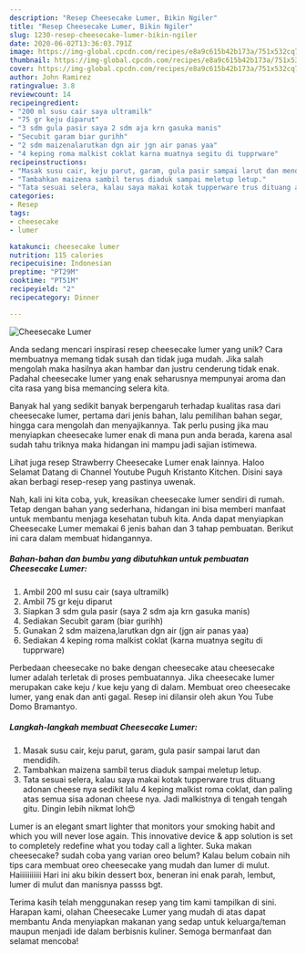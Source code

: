 ```yaml
---
description: "Resep Cheesecake Lumer, Bikin Ngiler"
title: "Resep Cheesecake Lumer, Bikin Ngiler"
slug: 1230-resep-cheesecake-lumer-bikin-ngiler
date: 2020-06-02T13:36:03.791Z
image: https://img-global.cpcdn.com/recipes/e8a9c615b42b173a/751x532cq70/cheesecake-lumer-foto-resep-utama.jpg
thumbnail: https://img-global.cpcdn.com/recipes/e8a9c615b42b173a/751x532cq70/cheesecake-lumer-foto-resep-utama.jpg
cover: https://img-global.cpcdn.com/recipes/e8a9c615b42b173a/751x532cq70/cheesecake-lumer-foto-resep-utama.jpg
author: John Ramirez
ratingvalue: 3.8
reviewcount: 14
recipeingredient:
- "200 ml susu cair saya ultramilk"
- "75 gr keju diparut"
- "3 sdm gula pasir saya 2 sdm aja krn gasuka manis"
- "Secubit garam biar gurihh"
- "2 sdm maizenalarutkan dgn air jgn air panas yaa"
- "4 keping roma malkist coklat karna muatnya segitu di tupprware"
recipeinstructions:
- "Masak susu cair, keju parut, garam, gula pasir sampai larut dan mendidih."
- "Tambahkan maizena sambil terus diaduk sampai meletup letup."
- "Tata sesuai selera, kalau saya makai kotak tupperware trus dituang adonan cheese nya sedikit lalu 4 keping malkist roma coklat, dan paling atas semua sisa adonan cheese nya. Jadi malkistnya di tengah tengah gitu. Dingin lebih nikmat loh😍"
categories:
- Resep
tags:
- cheesecake
- lumer

katakunci: cheesecake lumer 
nutrition: 115 calories
recipecuisine: Indonesian
preptime: "PT29M"
cooktime: "PT51M"
recipeyield: "2"
recipecategory: Dinner

---
```



![Cheesecake Lumer](https://img-global.cpcdn.com/recipes/e8a9c615b42b173a/751x532cq70/cheesecake-lumer-foto-resep-utama.jpg)

Anda sedang mencari inspirasi resep cheesecake lumer yang unik? Cara membuatnya memang tidak susah dan tidak juga mudah. Jika salah mengolah maka hasilnya akan hambar dan justru cenderung tidak enak. Padahal cheesecake lumer yang enak seharusnya mempunyai aroma dan cita rasa yang bisa memancing selera kita.

Banyak hal yang sedikit banyak berpengaruh terhadap kualitas rasa dari cheesecake lumer, pertama dari jenis bahan, lalu pemilihan bahan segar, hingga cara mengolah dan menyajikannya. Tak perlu pusing jika mau menyiapkan cheesecake lumer enak di mana pun anda berada, karena asal sudah tahu triknya maka hidangan ini mampu jadi sajian istimewa.

Lihat juga resep Strawberry Cheesecake Lumer enak lainnya. Haloo Selamat Datang di Channel Youtube Puguh Kristanto Kitchen. Disini saya akan berbagi resep-resep yang pastinya uwenak.


Nah, kali ini kita coba, yuk, kreasikan cheesecake lumer sendiri di rumah. Tetap dengan bahan yang sederhana, hidangan ini bisa memberi manfaat untuk membantu menjaga kesehatan tubuh kita. Anda dapat menyiapkan Cheesecake Lumer memakai 6 jenis bahan dan 3 tahap pembuatan. Berikut ini cara dalam membuat hidangannya.

<!--inarticleads1-->

##### Bahan-bahan dan bumbu yang dibutuhkan untuk pembuatan Cheesecake Lumer:

1. Ambil 200 ml susu cair (saya ultramilk)
1. Ambil 75 gr keju diparut
1. Siapkan 3 sdm gula pasir (saya 2 sdm aja krn gasuka manis)
1. Sediakan Secubit garam (biar gurihh)
1. Gunakan 2 sdm maizena,larutkan dgn air (jgn air panas yaa)
1. Sediakan 4 keping roma malkist coklat (karna muatnya segitu di tupprware)


Perbedaan cheesecake no bake dengan cheesecake atau cheesecake lumer adalah terletak di proses pembuatannya. Jika cheesecake lumer merupakan cake keju / kue keju yang di dalam. Membuat oreo cheesecake lumer, yang enak dan anti gagal. Resep ini dilansir oleh akun You Tube Domo Bramantyo. 

<!--inarticleads2-->

##### Langkah-langkah membuat Cheesecake Lumer:

1. Masak susu cair, keju parut, garam, gula pasir sampai larut dan mendidih.
1. Tambahkan maizena sambil terus diaduk sampai meletup letup.
1. Tata sesuai selera, kalau saya makai kotak tupperware trus dituang adonan cheese nya sedikit lalu 4 keping malkist roma coklat, dan paling atas semua sisa adonan cheese nya. Jadi malkistnya di tengah tengah gitu. Dingin lebih nikmat loh😍


Lumer is an elegant smart lighter that monitors your smoking habit and which you will never lose again. This innovative device &amp; app solution is set to completely redefine what you today call a lighter. Suka makan cheesecake? sudah coba yang varian oreo belum? Kalau belum cobain nih tips cara membuat oreo cheesecake yang mudah dan lumer di mulut. Haiiiiiiiiiii Hari ini aku bikin dessert box, beneran ini enak parah, lembut, lumer di mulut dan manisnya passss bgt. 

Terima kasih telah menggunakan resep yang tim kami tampilkan di sini. Harapan kami, olahan Cheesecake Lumer yang mudah di atas dapat membantu Anda menyiapkan makanan yang sedap untuk keluarga/teman maupun menjadi ide dalam berbisnis kuliner. Semoga bermanfaat dan selamat mencoba!
